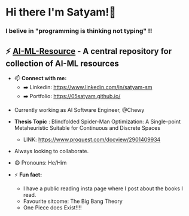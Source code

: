 # Hi there I'm Satyam!👋 
### I belive in "programming is thinking not typing" !!

## ⚡ [AI-ML-Resource](https://github.com/05satyam/AI-ML/blob/main/README.md) - A central repository for collection of AI-ML resources
  
- 📫 **Connect with me:**
     - ➡️ Linkedin: https://www.linkedin.com/in/satyam-sm
     - ➡️ Portfolio: https://05satyam.github.io/
       
<!--
**05satyam/05satyam** is a ✨ _special_ ✨ repository because its `README.md` (this file) appears on your GitHub profile.
-->

- Currently working as AI Software Engineer, @Chewy
  
- **Thesis Topic** : Blindfolded Spider-Man Optimization: A Single-point Metaheuristic  Suitable for Continuous and Discrete Spaces
  - LINK: https://www.proquest.com/docview/2901409934

- Always looking to collaborate.
  

- 😄 Pronouns: He/Him
- ⚡ **Fun fact:**
     - I have a public reading insta page where I post about the books I read.
     - Favourite sitcome: The Big Bang Theory
     - One Piece does Exist!!!!
              
